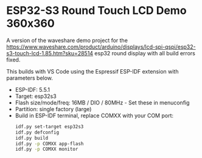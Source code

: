 # ESP32-S3 Round Touch LCD Demo 360x360

A version of the waveshare demo project for the https://www.waveshare.com/product/arduino/displays/lcd-spi-qspi/esp32-s3-touch-lcd-1.85.htm?sku=28514 esp32 round display with all build errors fixed.

This builds with VS Code using the Espressif ESP-IDF extension with parameters below.

- ESP-IDF: 5.5.1
- Target: esp32s3
- Flash size/mode/freq: 16MB / DIO / 80MHz  - Set these in menuconfig
- Partition: single factory (large) 
- Build in ESP-IDF terminal, replace COMXX with your COM port:
  ```sh
  idf.py set-target esp32s3
  idf.py defconfig
  idf.py build
  idf.py -p COMXX app-flash
  idf.py -p COMXX monitor